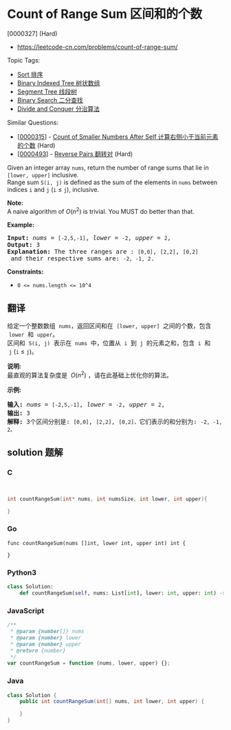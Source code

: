 # Count of Range Sum 区间和的个数

[0000327] (Hard)

- https://leetcode-cn.com/problems/count-of-range-sum/

Topic Tags:

- [Sort 排序](https://leetcode-cn.com/tag/sort/)
- [Binary Indexed Tree 树状数组](https://leetcode-cn.com/tag/binary-indexed-tree/)
- [Segment Tree 线段树](https://leetcode-cn.com/tag/segment-tree/)
- [Binary Search 二分查找](https://leetcode-cn.com/tag/binary-search/)
- [Divide and Conquer 分治算法](https://leetcode-cn.com/tag/divide-and-conquer/)

Similar Questions:

- [[0000315](https://leetcode-cn.com/problems/count-of-smaller-numbers-after-self/)] - [Count of Smaller Numbers After Self 计算右侧小于当前元素的个数](./0000315.count-of-smaller-numbers-after-self.md) (Hard)
- [[0000493](https://leetcode-cn.com/problems/reverse-pairs/)] - [Reverse Pairs 翻转对](./0000493.reverse-pairs.md) (Hard)

Given an integer array `nums`, return the number of range sums that lie in `[lower, upper]` inclusive.  
Range sum `S(i, j)` is defined as the sum of the elements in `nums` between indices `i` and `j` (`i` ≤ `j`), inclusive.

**Note:**  
A naive algorithm of _O_(_n_<sup>2</sup>) is trivial. You MUST do better than that.

**Example:**

<pre><strong>Input: </strong><i>nums</i> = <code>[-2,5,-1]</code>, <i>lower</i> = <code>-2</code>, <i>upper</i> = <code>2</code>,
<strong>Output: </strong>3 
<strong>Explanation: </strong>The three ranges are : <code>[0,0]</code>, <code>[2,2]</code>, <code>[0,2]</code> and their respective sums are: <code>-2, -1, 2</code>.
</pre>

**Constraints:**

- `0 <= nums.length <= 10^4`

## 翻译

给定一个整数数组  `nums`，返回区间和在  `[lower, upper]`  之间的个数，包含  `lower`  和  `upper`。  
区间和  `S(i, j)`  表示在  `nums`  中，位置从  `i`  到  `j`  的元素之和，包含  `i`  和  `j` (`i` ≤ `j`)。

**说明:**  
最直观的算法复杂度是  *O*(_n_<sup>2</sup>) ，请在此基础上优化你的算法。

**示例:**

<pre><strong>输入: </strong><em>nums</em> = <code>[-2,5,-1]</code>, <em>lower</em> = <code>-2</code>, <em>upper</em> = <code>2</code>,
<strong>输出: </strong>3 
<strong>解释: </strong>3个区间分别是: <code>[0,0]</code>, <code>[2,2]</code>, <code>[0,2]，</code>它们表示的和分别为: <code>-2, -1, 2。</code>
</pre>

## solution 题解

### C

```c


int countRangeSum(int* nums, int numsSize, int lower, int upper){

}
```

### Go

```golang
func countRangeSum(nums []int, lower int, upper int) int {

}
```

### Python3

```python
class Solution:
    def countRangeSum(self, nums: List[int], lower: int, upper: int) -> int:
```

### JavaScript

```javascript
/**
 * @param {number[]} nums
 * @param {number} lower
 * @param {number} upper
 * @return {number}
 */
var countRangeSum = function (nums, lower, upper) {};
```

### Java

```java
class Solution {
    public int countRangeSum(int[] nums, int lower, int upper) {

    }
}
```
